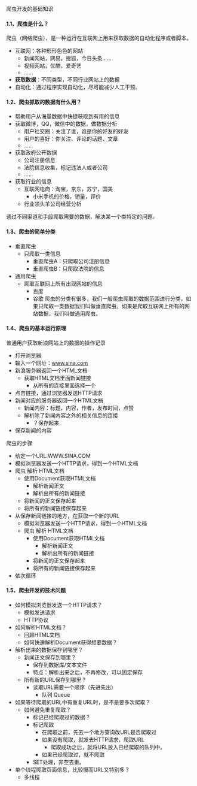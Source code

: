 爬虫开发的基础知识

#### 1.1、爬虫是什么？
	
爬虫（网络爬虫），是一种运行在互联网上用来获取数据的自动化程序或者脚本。
* 互联网：各种形形色色的网站
	* 新闻网站，网易，搜狐，今日头条……
	* 视频网站，优酷，爱奇艺
	* ……
* **获取数据**：不同类型，不同行业网站上的数据
* 自动化：通过程序实现自动化，尽可能减少人工干预。

#### 1.2、爬虫抓取的数据有什么用？
* 帮助用户从海量数据中快捷获取到有用的信息
* 获取微博，QQ，微信中的数据，做数据分析
	* 用户社交圈：关注了谁，谁是你的好友的好友
	* 用户的喜好：你关注、评论的话题、文章
	* ……
* 获取政府公开数据
	* 公司注册信息
	* 法院信息收集，标记违法人或者公司
	* ……
* 获取行业的信息
	* 互联网电商：淘宝，京东，苏宁，国美
		* 小米手机的价格，销量，评价
	* 行业领头羊公司经营分析

通过不同渠道和手段爬取需要的数据，解决某一个类特定的问题。

#### 1.3、爬虫的简单分类
* 垂直爬虫
	* 只爬取一类信息
		* 垂直爬虫A：只爬取公司注册信息
		* 垂直爬虫B：只爬取法院的信息
* 通用爬虫
	* 爬取互联网上所有出现网站的信息
		* 百度
		* 谷歌
爬虫的分类有很多，我们一般爬虫爬取的数据范围进行分类，如果只爬取一类数据我们叫做垂直爬虫，如果是爬取互联网上所有的网站数据，我们叫做通用爬虫。

#### 1.4、爬虫的基本运行原理

普通用户获取新浪网站上的数据的操作记录

* 打开浏览器
* 输入一个网址：www.sina.com
* 新浪服务器返回一个HTML文档
	* 获取HTML文档里面新闻链接
		* 从所有的连接里面选择一个
* 点击链接，通过浏览器发送HTTP请求
* 新闻对应的服务器返回一个HTML文档
	* 新闻内容：标题，内容，作者，发布时间，点赞
	* 解析除了新闻内容之外的相关信息的连接
		* ？保存起来
* 保存新闻的内容

爬虫的步骤
* 给定一个URL:WWW.SINA.COM
* 模拟浏览器发送一个HTTP请求，得到一个HTML文档
* 爬虫 解析 HTML文档
	* 使用Document获取HTML文档
		* 解析新闻正文
		* 解析出所有的新闻链接
	* 将新闻的正文保存起来
	* 将所有的新闻链接保存起来
* 从保存新闻链接的地方，在获取一个新的URL
	* 模拟浏览器发送一个HTTP请求，得到一个HTML文档
	* 爬虫 解析 HTML文档
		* 使用Document获取HTML文档
			* 解析新闻正文
			* 解析出所有的新闻链接
		* 将新闻的正文保存起来
		* 将所有的新闻链接保存起来 
* 依次循环

#### 1.5、爬虫开发的技术问题
* 如何模拟浏览器发送一个HTTP请求？
	* 模拟发送请求
	* HTTP协议
* 如何解析HTML文档？
	* 回顾HTML文档
	* 如何快速解析Document获得想要数据？
* 解析出来的数据保存到哪里？
	* 新闻正文保存到哪里？
		* 保存到数据库/文本文件
		* 特点：解析出来之后，不再修改，可以固定保存
	* 所有新的URL保存到哪里？
		* 读取URL需要一个顺序（先进先出）
			* 队列 Queue
* 如果等待爬取的URL中有重复URL时，是不是要多次爬取？
	* 如何避免重复爬取？
		* 标记已经爬取过的数据？
		* 标记爬取
			* 在爬取之前，先去一个地方查询改URL是否爬取过
			* 如果没有爬取，就发去HTTP请求，爬取URL
				* 爬取成功之后，就将URL放入已经爬取的队列中。
			* 如果已经爬取过，就不爬取
		* SET处理，非空去重。
* 单个线程爬取页面信息，比较慢而URL又特别多？
	* 多线程
